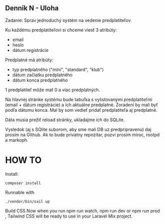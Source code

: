 
## Dennik N - Uloha
Zadanie: Sprav jednoduchý systém na vedenie predplatiteľov.

Ku každému predplatiteľovi si chceme viesť 3 atribúty:
- email
- heslo
- dátum registrácie

Predplatné má atribúty:
- typ predplatného ("mini", "standard", "klub")
- dátum začiatku predplatného
- dátum konca predplatného

1 predplatiteľ môže mať 0 a viac predplatných.

Na hlavnej stránke systému bude tabuľka s vylistovanými predplatiteľmi (email + dátum registrácie) a ich aktuálne predplatné. Zoradení by mali byť podľa dátumu konca. Mal by som vedieť pridať predplatiteľa aj predplatné.

Dáta musia prežiť reload stránky, ukladajme ich do SQLite.

Vysledok (aj s SQlite suborom, aby sme mali DB uz predpripravenu) daj prosim na Github. Ak to bude privatny repozitar, pozvi prosim miroc, rootpd a markoph.


# HOW TO

Install:
```
composer install
```

Runnable with
```
./vendor/bin/sail up
```

Build CSS
Now when you run
npm run watch, npm run dev or npm run prod
, Tailwind CSS will be ready to use in your Laravel Mix project.
